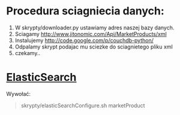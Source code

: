 
# Procedura sciagniecia danych:
1. W skrypty/downloader.py ustawiamy adres naszej bazy danych.
2. Sciagamy http://www.jitonomic.com/Api/MarketProducts/xml
3. Instalujemy http://code.google.com/p/couchdb-python/
4. Odpalamy skrypt podajac mu sciezke do sciagnietego pliku xml
5. czekamy..

# [ElasticSearch](http://www.elasticsearch.org/)
Wywołać:
> skrypty/elasticSearchConfigure.sh marketProduct
